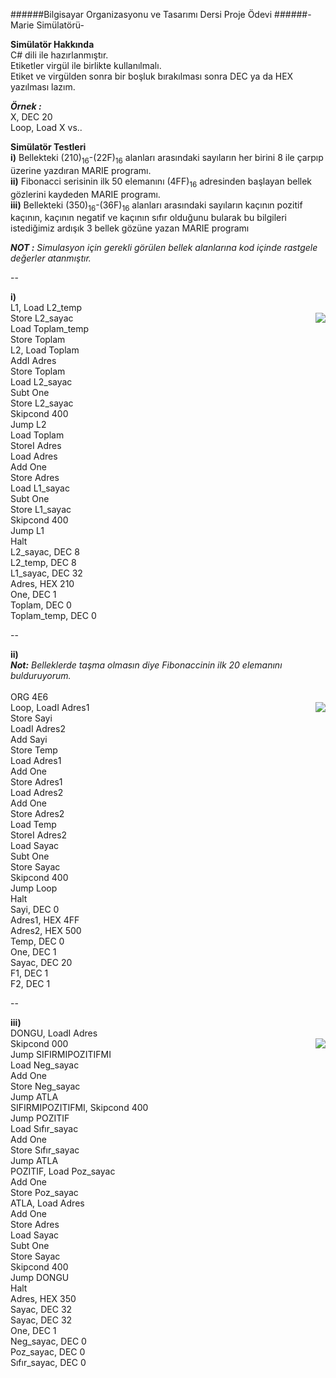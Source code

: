 ######Bilgisayar Organizasyonu ve Tasarımı Dersi Proje Ödevi
######-Marie Simülatörü-

**Simülatör Hakkında** <br/>
C# dili ile hazırlanmıştır.<br/>
Etiketler virgül ile birlikte kullanılmalı. <br/>
Etiket ve virgülden sonra bir boşluk bırakılması sonra DEC ya da HEX yazılması lazım. <br/>

***Örnek :*** <br/>
X, DEC 20 <br/>
Loop, Load X 	vs.. <br/>

**Simülatör Testleri** <br/>
**i)**   Bellekteki  (210)<sub>16</sub>-(22F)<sub>16</sub>  alanları arasındaki sayıların her birini 8 ile çarpıp üzerine yazdıran MARIE programı. <br/>
**ii)**	 Fibonacci serisinin ilk 50 elemanını (4FF)<sub>16</sub> adresinden başlayan bellek gözlerini kaydeden MARIE programı. <br/>
**iii)** Bellekteki (350)<sub>16</sub>-(36F)<sub>16</sub> alanları arasındaki sayıların kaçının pozitif kaçının, kaçının negatif ve kaçının sıfır olduğunu bularak bu bilgileri istediğimiz ardışık 3 bellek gözüne yazan MARIE programı

***NOT :*** *Simulasyon için gerekli görülen bellek alanlarına kod içinde rastgele değerler atanmıştır.* 

--

**i)** <br/>
L1, Load L2_temp <br/>  <img align="right" src="https://fatihbozik.files.wordpress.com/2015/02/resim15.png">
Store L2_sayac <br/>
Load Toplam_temp <br/>
Store Toplam <br/>
L2, Load Toplam <br/>
AddI Adres <br/>
Store Toplam <br/>
Load L2_sayac <br/>
Subt One <br/>
Store L2_sayac <br/>
Skipcond 400 <br/>
Jump L2 <br/>
Load Toplam <br/>
StoreI Adres <br/>
Load Adres <br/>
Add One <br/>
Store Adres <br/>
Load L1_sayac <br/>
Subt One <br/>
Store L1_sayac <br/>
Skipcond 400 <br/>
Jump L1 <br/>
Halt <br/>
L2_sayac, DEC 8 <br/>
L2_temp, DEC 8 <br/>
L1_sayac, DEC 32 <br/>
Adres, HEX 210 <br/>
One, DEC 1 <br/>
Toplam, DEC 0 <br/>
Toplam_temp, DEC 0 <br/>

--

**ii)** <br/>
***Not:*** *Belleklerde taşma olmasın diye Fibonaccinin ilk 20 elemanını bulduruyorum.* <br/> <br/>
ORG 4E6 <br/> <img align="right" src="https://fatihbozik.files.wordpress.com/2015/02/resim16.png">
Loop, LoadI Adres1 <br/>
Store Sayi <br/> 
LoadI Adres2 <br/>
Add Sayi <br/>
Store Temp <br/>
Load Adres1 <br/>
Add One <br/>
Store Adres1 <br/>
Load Adres2 <br/>
Add One <br/>
Store Adres2 <br/>
Load Temp <br/>
StoreI Adres2 <br/>
Load Sayac <br/>
Subt One <br/>
Store Sayac <br/> 
Skipcond 400 <br/>
Jump Loop <br/>
Halt <br/>
Sayi, DEC 0 <br/>
Adres1, HEX 4FF <br/>
Adres2, HEX 500 <br/>
Temp, DEC 0 <br/>
One, DEC 1 <br/>
Sayac, DEC 20 <br/>
F1, DEC 1 <br/>
F2, DEC 1 <br/>

--

**iii)** <br/>
DONGU, LoadI Adres <br/> <img align="right" src="https://fatihbozik.files.wordpress.com/2015/02/resim17.png">
Skipcond 000 <br/>
Jump SIFIRMIPOZITIFMI <br/>
Load Neg_sayac <br/>
Add One <br/>
Store Neg_sayac <br/>
Jump ATLA <br/>
SIFIRMIPOZITIFMI, Skipcond 400 <br/>
Jump POZITIF <br/>
Load Sıfır_sayac <br/>
Add One <br/>
Store Sıfır_sayac <br/>
Jump ATLA <br/>
POZITIF, Load Poz_sayac <br/>
Add One <br/>
Store Poz_sayac <br/>
ATLA, Load Adres <br/>
Add One <br/>
Store Adres <br/>
Load Sayac <br/>
Subt One <br/>
Store Sayac <br/>
Skipcond 400 <br/>
Jump DONGU <br/>
Halt <br/>
Adres, HEX 350 <br/>
Sayac, DEC 32 <br/>
Sayac, DEC 32 <br/>
One, DEC 1 <br/>
Neg_sayac, DEC 0 <br/>
Poz_sayac, DEC 0 <br/>
Sıfır_sayac, DEC 0 <br/>




